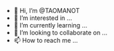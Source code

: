 - 👋 Hi, I’m @TAOMANOT
- 👀 I’m interested in ...
- 🌱 I’m currently learning ...
- 💞️ I’m looking to collaborate on ...
- 📫 How to reach me ...

<!---
TAOMANOT/TAOMANOT is a ✨ special ✨ repository because its `README.md` (this file) appears on your GitHub profile.
You can click the Preview link to take a look at your changes.
--->
